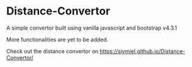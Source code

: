 # Distance-Convertor
A simple convertor built using vanilla javascript and bootstrap v4.3.1

More functionalities are yet to be added.

Check out the distance convertor on https://siymiel.github.io/Distance-Convertor/
